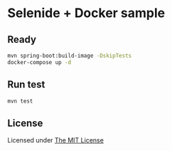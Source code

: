 # Selenide + Docker sample

## Ready

```sh
mvn spring-boot:build-image -DskipTests
docker-compose up -d
```

## Run test

```sh
mvn test
```

## License

Licensed under [The MIT License](https://opensource.org/licenses/MIT)

